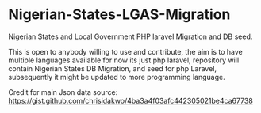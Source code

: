 # Nigerian-States-LGAS-Migration
Nigerian States and Local Government PHP laravel Migration and DB seed.


This is open to anybody willing to use and contribute, the aim is to have multiple languages available for now its just php laravel, repository will contain Nigerian States DB Migration, and seed for php Laravel, subsequently it might be updated to more programming language.

Credit for main Json data source: https://gist.github.com/chrisidakwo/4ba3a4f03afc442305021be4ca67738
